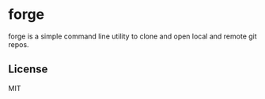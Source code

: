 # forge

forge is a simple command line utility to clone and open local and remote git repos.

## License

MIT
